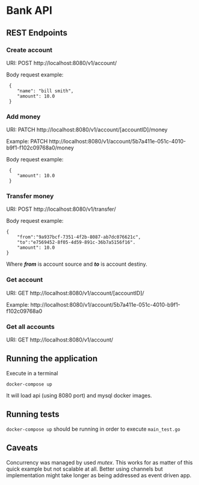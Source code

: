 # Bank API

## REST Endpoints

### Create account
URI: POST http://localhost:8080/v1/account/

Body request example:

     {
		"name": "bill smith",
		"amount": 10.0 
	 }

### Add money
URI: PATCH http://localhost:8080/v1/account/[accountID]/money

Example: PATCH http://localhost:8080/v1/account/5b7a411e-051c-4010-b9f1-f102c09768a0/money

Body request example:

     {
		"amount": 10.0 
	 }


### Transfer money
URI: POST http://localhost:8080/v1/transfer/

Body request example:

    {
		"from":"9a937bcf-7351-4f2b-8087-ab7dc076621c",
		"to":"e7569452-8f05-4d59-891c-36b7a5156f16".
		"amount": 10.0 
	}

Where ***from*** is account source and ***to*** is account destiny.

### Get account
URI: GET http://localhost:8080/v1/account/[accountID]/

Example: http://localhost:8080/v1/account/5b7a411e-051c-4010-b9f1-f102c09768a0

### Get all accounts
URI: GET http://localhost:8080/v1/account/

## Running the application

Execute in a terminal

    docker-compose up

It will load api (using 8080 port) and mysql docker images.

## Running tests

`docker-compose up` should be running in order to execute `main_test.go`

## Caveats

Concurrency was managed by used *mutex*. This works for as matter of this quick example but not scalable at all. Better using channels but implementation might take longer as being addressed as event driven app.
